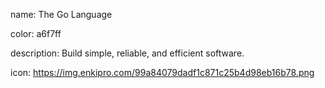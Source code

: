 name: The Go Language

color: a6f7ff

description: Build simple, reliable, and efficient software.

icon: https://img.enkipro.com/99a84079dadf1c871c25b4d98eb16b78.png

